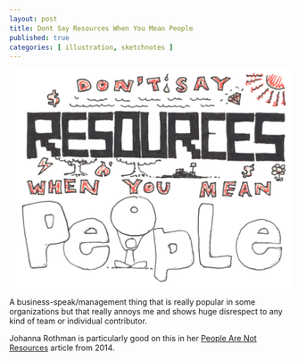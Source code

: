 ```yaml
---
layout: post
title: Dont Say Resources When You Mean People
published: true
categories: [ illustration, sketchnotes ]
---
```


<img src="/img/posts/dont-say-resources-when-you-mean-people/dont-say-resources-when-you-mean-people.png" alt="hr" class="u-max-full-width" />

A business-speak/management thing that is really popular in some organizations but that
really annoys me and shows huge disrespect to any kind of team or individual contributor.

Johanna Rothman is particularly good on this in her
<a href="https://www.jrothman.com/mpd/management/2014/08/people-are-not-resources/">People Are Not Resources</a>
article from 2014.
